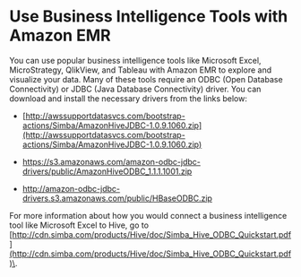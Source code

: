# Use Business Intelligence Tools with Amazon EMR<a name="emr-bi-tools"></a>

You can use popular business intelligence tools like Microsoft Excel, MicroStrategy, QlikView, and Tableau with Amazon EMR to explore and visualize your data\. Many of these tools require an ODBC \(Open Database Connectivity\) or JDBC \(Java Database Connectivity\) driver\. You can download and install the necessary drivers from the links below:

+ [http://awssupportdatasvcs.com/bootstrap-actions/Simba/AmazonHiveJDBC-1.0.9.1060.zip](http://awssupportdatasvcs.com/bootstrap-actions/Simba/AmazonHiveJDBC-1.0.9.1060.zip)

+ [https://s3\.amazonaws\.com/amazon\-odbc\-jdbc\-drivers/public/AmazonHiveODBC\_1\.1\.1\.1001\.zip](https://s3.amazonaws.com/amazon-odbc-jdbc-drivers/public/AmazonHiveODBC_1.1.1.1001.zip)

+ [http://amazon\-odbc\-jdbc\-drivers\.s3\.amazonaws\.com/public/HBaseODBC\.zip](http://amazon-odbc-jdbc-drivers.s3.amazonaws.com/public/HBaseODBC.zip)

For more information about how you would connect a business intelligence tool like Microsoft Excel to Hive, go to [http://cdn.simba.com/products/Hive/doc/Simba_Hive_ODBC_Quickstart.pdf](http://cdn.simba.com/products/Hive/doc/Simba_Hive_ODBC_Quickstart.pdf)\.
